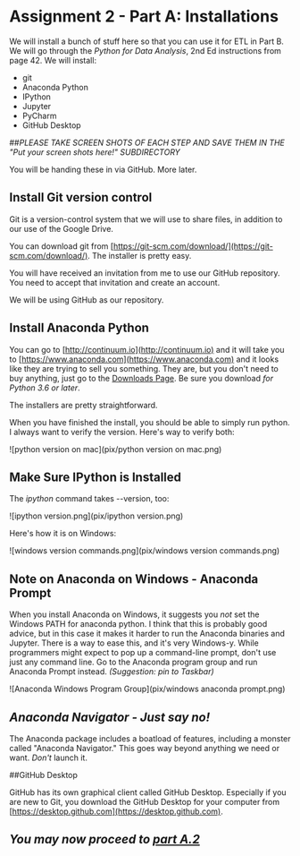 # Assignment 2 - Part A: Installations
We will install a bunch of stuff here so that you can use it for ETL in Part B.
We will go through the _Python for Data Analysis_, 2nd Ed instructions from page 42.  We will install:

* git
* Anaconda Python
* IPython
* Jupyter
* PyCharm
* GitHub Desktop
 
##*PLEASE TAKE SCREEN SHOTS OF EACH STEP AND SAVE THEM IN THE "Put your screen shots here!" SUBDIRECTORY*

You will be handing these in via GitHub.  More later.

## Install Git version control

Git is a version-control system that we will use to share files, in addition to our use of the Google Drive.

You can download git from [https://git-scm.com/download/](https://git-scm.com/download/).  The installer is pretty easy.

You will have received an invitation from me to use our GitHub repository.  You need to accept that invitation and create an account.

We will be using GitHub as our repository.

## Install Anaconda Python

You can go to [http://continuum.io](http://continuum.io) and it will take you to [https://www.anaconda.com](https://www.anaconda.com) and it looks like they are trying to sell you something.  They are, but you don't need to buy anything, just go to the [Downloads Page](http://www.anaconda.com/download).  Be sure you download _for Python 3.6 or later_.

The installers are pretty straightforward.

When you have finished the install, you should be able to simply run python.  I always want to verify the version.  Here's way to verify both:

![python version on mac](pix/python version on mac.png)

## Make Sure IPython is Installed
The _ipython_ command takes --version, too:

![ipython version.png](pix/ipython version.png)

Here's how it is on Windows:

![windows version commands.png](pix/windows version commands.png)

## Note on Anaconda on Windows - Anaconda Prompt

When you install Anaconda on Windows, it suggests you _not_ set the Windows PATH for anaconda python.  I think that this is probably good advice, but in this case it makes it harder to run the Anaconda binaries and Jupyter. There is a way to ease this, and it's very Windows-y.  While programmers might expect to pop up a command-line prompt, don't use just any command line.  Go to the Anaconda program group and run Anaconda Prompt instead.  *(Suggestion: pin to Taskbar)*

![Anaconda Windows Program Group](pix/windows anaconda prompt.png)

## *Anaconda Navigator - Just say no!*

The Anaconda package includes a boatload of features, including a monster called "Anaconda Navigator."  This goes way beyond anything we need or want. _Don't_ launch it.

##GitHub Desktop

GitHub has its own graphical client called GitHub Desktop. Especially if you are new to Git, you download the GitHub Desktop for your computer from [https://desktop.github.com](https://desktop.github.com).


## *You may now proceed to <a href="Assign2PartA.2.md"> part A.2</a>*
